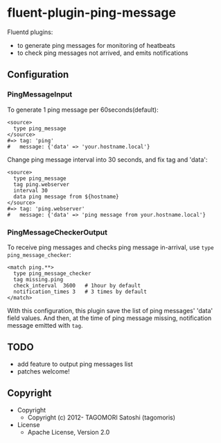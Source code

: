 # fluent-plugin-ping-message

Fluentd plugins:

* to generate ping messages for monitoring of heatbeats
* to check ping messages not arrived, and emits notifications

## Configuration

### PingMessageInput

To generate 1 ping message per 60seconds(default):

    <source>
      type ping_message
    </source>
    #=> tag: 'ping'
    #   message: {'data' => 'your.hostname.local'}

Change ping message interval into 30 seconds, and fix tag and 'data':

    <source>
      type ping_message
      tag ping.webserver
      interval 30
      data ping message from ${hostname}
    </source>
    #=> tag: 'ping.webserver'
    #   message: {'data' => 'ping message from your.hostname.local'}

### PingMessageCheckerOutput

To receive ping messages and checks ping message in-arrival, use `type ping_message_checker`:

    <match ping.**>
      type ping_message_checker
      tag missing.ping
      check_interval  3600   # 1hour by default
      notification_times 3   # 3 times by default
    </match>

With this configuration, this plugin save the list of ping messages' 'data' field values. And then, at the time of ping message missing, notification message emitted with `tag`.

## TODO

* add feature to output ping messages list
* patches welcome!

## Copyright

* Copyright
  * Copyright (c) 2012- TAGOMORI Satoshi (tagomoris)
* License
  * Apache License, Version 2.0

